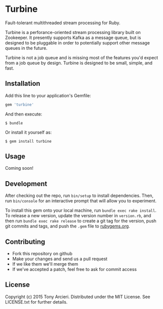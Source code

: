 Turbine
=======

Fault-tolerant multithreaded stream processing for Ruby.

Turbine is a perforance-oriented stream processing library built on Zookeeper.
It presently supports Kafka as a message queue, but is designed to be pluggable
in order to potentially support other message queues in the future.

Turbine is not a job queue and is missing most of the features you'd expect
from a job queue by design. Turbine is designed to be small, simple, and fast.

## Installation

Add this line to your application's Gemfile:

```ruby
gem 'turbine'
```

And then execute:

    $ bundle

Or install it yourself as:

    $ gem install turbine

## Usage

Coming soon!

## Development

After checking out the repo, run `bin/setup` to install dependencies. Then, run `bin/console` for an interactive prompt that will allow you to experiment.

To install this gem onto your local machine, run `bundle exec rake install`. To release a new version, update the version number in `version.rb`, and then run `bundle exec rake release` to create a git tag for the version, push git commits and tags, and push the `.gem` file to [rubygems.org](https://rubygems.org).

## Contributing

* Fork this repository on github
* Make your changes and send us a pull request
* If we like them we'll merge them
* If we've accepted a patch, feel free to ask for commit access

## License

Copyright (c) 2015 Tony Arcieri. Distributed under the MIT License. See
LICENSE.txt for further details.
